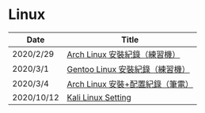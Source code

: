# Linux

| Date | Title |
| ---- | ----- |
| 2020/2/29 | [Arch Linux 安裝紀錄（練習機）](/linux/arch_install_practice.md) |
| 2020/3/1  | [Gentoo Linux 安裝紀錄（練習機）](/linux/gentoo_install_practice.md) |
| 2020/3/4  | [Arch Linux 安裝+配置紀錄（筆電）](/linux/arch_install_notebook.md) |
| 2020/10/12 | [Kali Linux Setting](/linux/kali_setting.md) |
